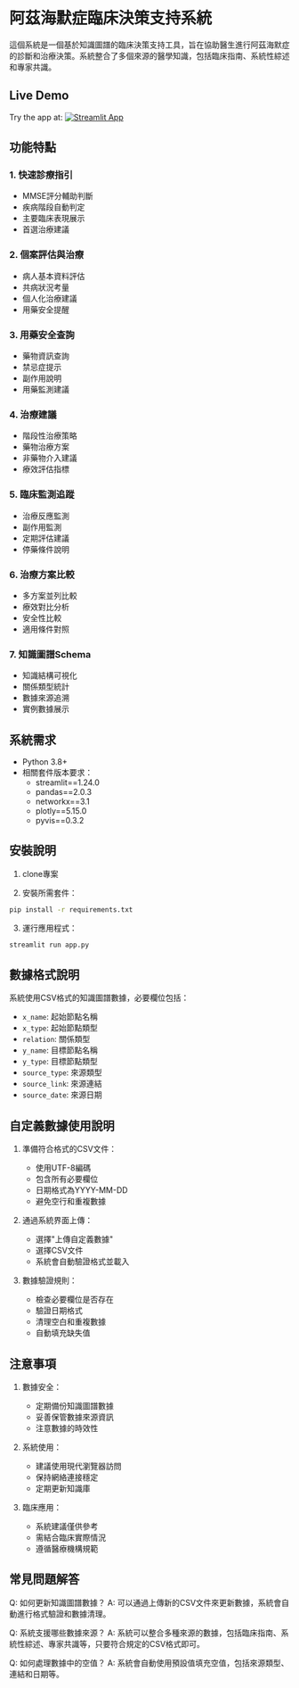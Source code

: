 # 阿茲海默症臨床決策支持系統

這個系統是一個基於知識圖譜的臨床決策支持工具，旨在協助醫生進行阿茲海默症的診斷和治療決策。系統整合了多個來源的醫學知識，包括臨床指南、系統性綜述和專家共識。

## Live Demo

Try the app at: [![Streamlit App](https://static.streamlit.io/badges/streamlit_badge_black_white.svg)](https://supportdecisionsystem.streamlit.app/)

## 功能特點

### 1. 快速診療指引
- MMSE評分輔助判斷
- 疾病階段自動判定
- 主要臨床表現展示
- 首選治療建議

### 2. 個案評估與治療
- 病人基本資料評估
- 共病狀況考量
- 個人化治療建議
- 用藥安全提醒

### 3. 用藥安全查詢
- 藥物資訊查詢
- 禁忌症提示
- 副作用說明
- 用藥監測建議

### 4. 治療建議
- 階段性治療策略
- 藥物治療方案
- 非藥物介入建議
- 療效評估指標

### 5. 臨床監測追蹤
- 治療反應監測
- 副作用監測
- 定期評估建議
- 停藥條件說明

### 6. 治療方案比較
- 多方案並列比較
- 療效對比分析
- 安全性比較
- 適用條件對照

### 7. 知識圖譜Schema
- 知識結構可視化
- 關係類型統計
- 數據來源追溯
- 實例數據展示

## 系統需求

- Python 3.8+
- 相關套件版本要求：
  - streamlit==1.24.0
  - pandas==2.0.3
  - networkx==3.1
  - plotly==5.15.0
  - pyvis==0.3.2

## 安裝說明

1. clone專案

2. 安裝所需套件：
```bash
pip install -r requirements.txt
```

3. 運行應用程式：
```bash
streamlit run app.py
```

## 數據格式說明

系統使用CSV格式的知識圖譜數據，必要欄位包括：

- `x_name`: 起始節點名稱
- `x_type`: 起始節點類型
- `relation`: 關係類型
- `y_name`: 目標節點名稱
- `y_type`: 目標節點類型
- `source_type`: 來源類型
- `source_link`: 來源連結
- `source_date`: 來源日期

## 自定義數據使用說明

1. 準備符合格式的CSV文件：
   - 使用UTF-8編碼
   - 包含所有必要欄位
   - 日期格式為YYYY-MM-DD
   - 避免空行和重複數據

2. 通過系統界面上傳：
   - 選擇"上傳自定義數據"
   - 選擇CSV文件
   - 系統會自動驗證格式並載入

3. 數據驗證規則：
   - 檢查必要欄位是否存在
   - 驗證日期格式
   - 清理空白和重複數據
   - 自動填充缺失值

## 注意事項

1. 數據安全：
   - 定期備份知識圖譜數據
   - 妥善保管數據來源資訊
   - 注意數據的時效性

2. 系統使用：
   - 建議使用現代瀏覽器訪問
   - 保持網絡連接穩定
   - 定期更新知識庫

3. 臨床應用：
   - 系統建議僅供參考
   - 需結合臨床實際情況
   - 遵循醫療機構規範

## 常見問題解答

Q: 如何更新知識圖譜數據？
A: 可以通過上傳新的CSV文件來更新數據，系統會自動進行格式驗證和數據清理。

Q: 系統支援哪些數據來源？
A: 系統可以整合多種來源的數據，包括臨床指南、系統性綜述、專家共識等，只要符合規定的CSV格式即可。

Q: 如何處理數據中的空值？
A: 系統會自動使用預設值填充空值，包括來源類型、連結和日期等。

